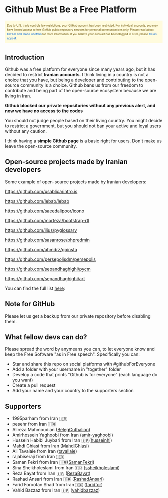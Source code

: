 # Github Must Be a Free Platform

![alt text](./message.png)

## Introduction

Github was a free platform for everyone since many years ago, but it has decided to restrict **Iranian accounts**.
I think living in a country is not a choice that you have, but being a developer and contributing to the open-source community is a choice. 
Github bans us from our freedom to contribute and being part of the open-source ecosystem because we are living in Iran.

**Github blocked our private repositories without any previous alert, and now we have no access to the codes**

You should not judge people based on their living country. You might decide to restrict a government, but you should not ban your active and loyal users without any caution.

I think having a **simple Github page** is a basic right for users. 
Don't make us leave the open-source community.

## Open-source projects made by Iranian developers

Some example of open-source projects made by Iranian developers:

https://github.com/usablica/intro.js

https://github.com/lebab/lebab

https://github.com/saeedalipoor/icono

https://github.com/morteza/bootstrap-rtl

https://github.com/ilius/pyglossary

https://github.com/sasanrose/phpredmin

https://github.com/ahmdrz/goinsta

https://github.com/persepolisdm/persepolis

https://github.com/sepandhaghighi/pycm

https://github.com/sepandhaghighi/art

You can find the full list [here](https://github.com/mohebifar/made-in-iran):


## Note for GitHub
Please let us get a backup from our private repository before disabling them.

## What fellow devs can do?
Please spread the word by anymeans you can, to let everyone know and keep the Free Software "as in Free speech".
Specifically you can:
  - Star and share this repo on social platforms with #githubForEveryone
  - Add a folder with your username in "together" folder
  - Develop a code that prints "Github is for everyone" (each language do you want)
  - Create a pull request
  - Add your name and your country to the supporters section

## Supporters
  - 1995parham from Iran 🇮🇷
  - pesehr from Iran 🇮🇷
  - Alireza Mahmoudian ([BelegCuthalion](https://github.com/BelegCuthalion))
  - Amirhossein Yaghoobi from Iran ([amir-yaghoobi](https://github.com/amir-yaghoobi))
  - Hussein Habibi Juybari from Iran 🇮🇷([husseinhj](https://github.com/Husseinhj))
  - Mahdi Ghiasi from Iran ([MahdiGhiasi](https://github.com/MahdiGhiasi))
  - Ali Tavalaie from Iran ([tavallaie](https://github.com/tavallaie))
  - rajabiseraji from Iran 🇮🇷
  - Saman Fekri from Iran 🇮🇷([SamanFekri](https://github.com/SamanFekri))
  - Sina Sheikholeslami from Iran 🇮🇷  ([ssheikholeslami](https://ssheikholeslami.github.io))
   - Reza Bayat from Iran 🇮🇷  ([RezaBayat](https://github.com/rezabayat76))
  - Rashad Ansari from Iran 🇮🇷 ([RashadAnsari](https://github.com/RashadAnsari))
  - Farid Forootan Shad from Iran 🇮🇷 ([faridfor](https://github.com/faridfor))
  - Vahid Bazzaz from Iran 🇮🇷 ([vahidbazzaz](https://github.com/vahidbazzaz))


